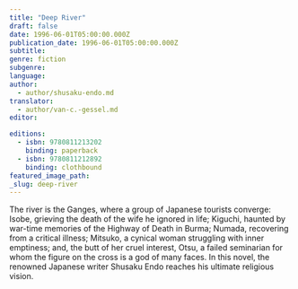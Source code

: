 ```yaml
---
title: "Deep River"
draft: false
date: 1996-06-01T05:00:00.000Z
publication_date: 1996-06-01T05:00:00.000Z
subtitle:
genre: fiction
subgenre:
language:
author:
  - author/shusaku-endo.md
translator:
  - author/van-c.-gessel.md
editor:

editions:
  - isbn: 9780811213202
    binding: paperback
  - isbn: 9780811212892
    binding: clothbound
featured_image_path:
_slug: deep-river
---
```


The river is the Ganges, where a group of Japanese tourists converge: Isobe, grieving the death of the wife he ignored in life; Kiguchi, haunted by war-time memories of the Highway of Death in Burma; Numada, recovering from a critical illness; Mitsuko, a cynical woman struggling with inner emptiness; and, the butt of her cruel interest, Otsu, a failed seminarian for whom the figure on the cross is a god of many faces. In this novel, the renowned Japanese writer Shusaku Endo reaches his ultimate religious vision.

